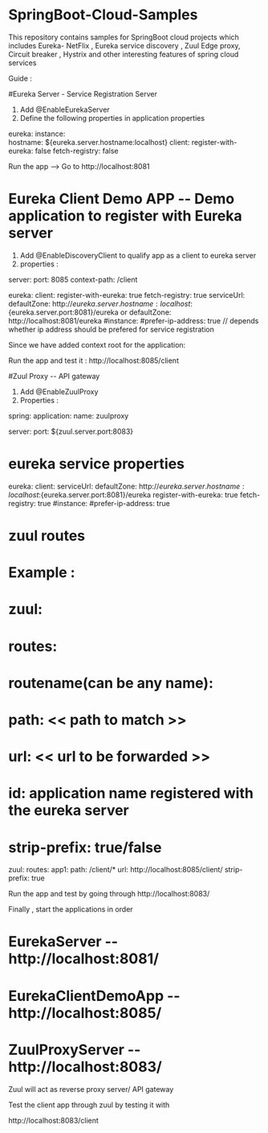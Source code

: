 # SpringBoot-Cloud-Samples
This repository contains samples for SpringBoot cloud projects which includes Eureka- NetFlix , Eureka service discovery , Zuul Edge proxy, Circuit breaker , Hystrix  and other interesting features of spring cloud services


Guide :

#Eureka Server - Service Registration Server 

1. Add @EnableEurekaServer 
2. Define the following properties in application properties 

eureka:
  instance:   
    hostname: ${eureka.server.hostname:localhost} 
  client:
    register-with-eureka: false 
    fetch-registry: false
    

Run the app --> Go to http://localhost:8081 


# Eureka Client Demo APP -- Demo application to register with Eureka server 


1. Add @EnableDiscoveryClient to qualify app as a client to eureka server
2. properties : 

server:
  port: 8085
  context-path: /client

eureka:
  client:
    register-with-eureka: true
    fetch-registry: true
    serviceUrl:
      defaultZone:  http://${eureka.server.hostname:localhost}:${eureka.server.port:8081}/eureka
      or
      defaultZone: http://localhost:8081/eureka 
  #instance:
    #prefer-ip-address: true // depends whether ip address should be prefered for service registration 
    

Since we have added context root for the application: 

Run the app and test it : http://localhost:8085/client 


#Zuul Proxy -- API gateway


1. Add @EnableZuulProxy 
2. Properties : 


spring:
  application:
      name: zuulproxy

server:
  port: ${zuul.server.port:8083}

# eureka service properties 
eureka:
  client:
    serviceUrl:
      defaultZone:  http://${eureka.server.hostname:localhost}:${eureka.server.port:8081}/eureka
    register-with-eureka: true
    fetch-registry: true
  #instance:
    #prefer-ip-address: true

# zuul routes 
# Example :

# zuul:
#  routes:
#      routename(can be any name):
#        path: << path to match >>
#        url: << url to be forwarded >>
#        id: application name registered with the eureka server
#        strip-prefix: true/false 

zuul:
  routes:
    app1:
      path: /client/*
      url: http://localhost:8085/client/
      strip-prefix: true
      
 
 Run the app and test by going through http://localhost:8083/ 
 
 
 
 Finally , start the applications in order 
# EurekaServer  -- http://localhost:8081/
# EurekaClientDemoApp -- http://localhost:8085/
# ZuulProxyServer -- http://localhost:8083/

Zuul will act as reverse proxy server/ API gateway 

Test the client app through zuul by testing it with

http://localhost:8083/client

